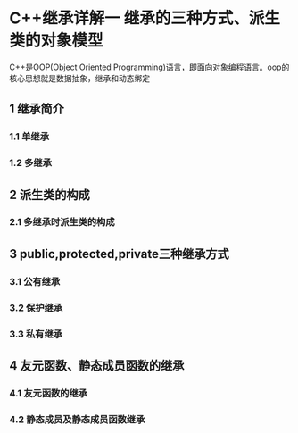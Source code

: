 # C++继承详解一    继承的三种方式、派生类的对象模型

C++是OOP(Object Oriented Programming)语言，即面向对象编程语言。oop的核心思想就是数据抽象，继承和动态绑定

## 1 继承简介

### 1.1 单继承

### 1.2 多继承

## 2 派生类的构成

### 2.1 多继承时派生类的构成

## 3 public,protected,private三种继承方式

### 3.1 公有继承

### 3.2 保护继承

### 3.3 私有继承

## 4 友元函数、静态成员函数的继承

### 4.1 友元函数的继承

### 4.2 静态成员及静态成员函数继承

### 